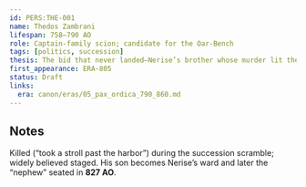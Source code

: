 ```yaml
---
id: PERS:THE-001
name: Thedos Zambrani
lifespan: 758–790 AO
role: Captain-family scion; candidate for the Oar-Bench
tags: [politics, succession]
thesis: The bid that never landed—Nerise’s brother whose murder lit the restoration.
first_appearance: ERA-805
status: Draft
links:
  era: canon/eras/05_pax_ordica_790_860.md
---
```

## Notes
Killed (“took a stroll past the harbor”) during the succession scramble; widely believed staged. His son becomes Nerise’s ward and later the “nephew” seated in **827 AO**.

